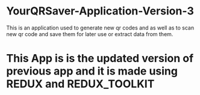# YourQRSaver-Application-Version-3

This is an application used to generate new qr codes and as well as to scan new qr code and save them for later use or extract data from them.

# This App is is the updated version of previous app and it is made using REDUX and REDUX_TOOLKIT
